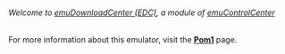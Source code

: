 ###### Welcome to [emuDownloadCenter (EDC)](https://github.com/PhoenixInteractiveNL/emuDownloadCenter/wiki/), a module of [emuControlCenter](https://github.com/PhoenixInteractiveNL/emuControlCenter/wiki/)

For more information about this emulator, visit the [**Pom1**](https://github.com/PhoenixInteractiveNL/emuDownloadCenter/wiki/Emulator-pom1#menu) page.
